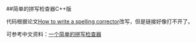##简单的拼写检查器C++版

代码根据论文[How to write a spelling corrector][1]改写，但是链接好像打不开了。

可参考中文资料：[一个简单的拼写检查器][2] 


  [1]: http://norvig.com/spell-correct.html
  [2]: http://www.cnblogs.com/luxiaoxun/p/4099567.html
